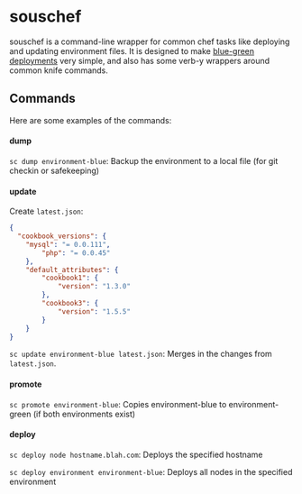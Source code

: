 # souschef

souschef is a command-line wrapper for common chef tasks like deploying and updating environment files. It is designed to make [blue-green deployments](http://martinfowler.com/bliki/BlueGreenDeployment.html) very simple, and also has some verb-y wrappers around common knife commands.

## Commands

Here are some examples of the commands:

#### dump

`sc dump environment-blue`: Backup the environment to a local file (for git checkin or safekeeping)

#### update

Create `latest.json`:

```json
{
  "cookbook_versions": {
  	"mysql": "= 0.0.111",
		"php": "= 0.0.45"
	},
	"default_attributes": {
		"cookbook1": {
			"version": "1.3.0"
		},
		"cookbook3": {
			"version": "1.5.5"
		}
	}
}
```

`sc update environment-blue latest.json`: Merges in the changes from `latest.json`.

#### promote

`sc promote environment-blue`: Copies environment-blue to environment-green (if both environments exist)

#### deploy

`sc deploy node hostname.blah.com`: Deploys the specified hostname

`sc deploy environment environment-blue`: Deploys all nodes in the specified environment
